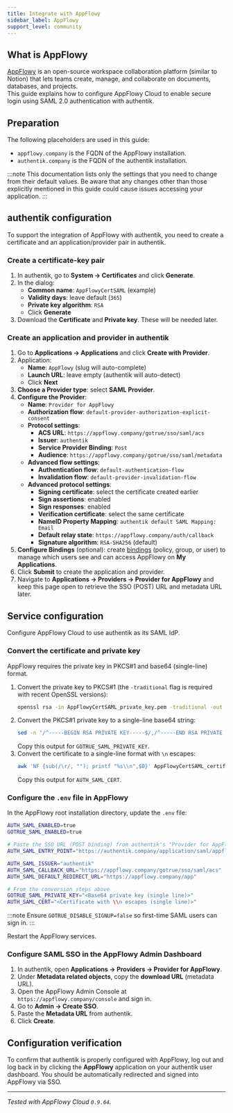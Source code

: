 ```yaml
---
title: Integrate with AppFlowy
sidebar_label: AppFlowy
support_level: community
---
```


## What is AppFlowy

[AppFlowy](https://www.appflowy.io/) is an open-source workspace collaboration platform (similar to Notion) that lets teams create, manage, and collaborate on documents, databases, and projects.  
This guide explains how to configure AppFlowy Cloud to enable secure login using SAML 2.0 authentication with authentik.

## Preparation

The following placeholders are used in this guide:

- `appflowy.company` is the FQDN of the AppFlowy installation.
- `authentik.company` is the FQDN of the authentik installation.

:::note
This documentation lists only the settings that you need to change from their default values. Be aware that any changes other than those explicitly mentioned in this guide could cause issues accessing your application.
:::

## authentik configuration

To support the integration of AppFlowy with authentik, you need to create a certificate and an application/provider pair in authentik.

### Create a certificate-key pair

1. In authentik, go to **System → Certificates** and click **Generate**.
2. In the dialog:
   - **Common name**: `AppFlowyCertSAML` (example)
   - **Validity days**: leave default (`365`)
   - **Private key algorithm**: `RSA`
   - Click **Generate**
3. Download the **Certificate** and **Private key**. These will be needed later.

### Create an application and provider in authentik

1. Go to **Applications → Applications** and click **Create with Provider**.
2. Application:
   - **Name**: `AppFlowy` (slug will auto-complete)
   - **Launch URL**: leave empty (authentik will auto-detect)
   - Click **Next**
3. **Choose a Provider type**: select **SAML Provider**.
4. **Configure the Provider**:
   - **Name**: `Provider for AppFlowy`
   - **Authorization flow**: `default-provider-authorization-explicit-consent`
   - **Protocol settings**:
     - **ACS URL**: `https://appflowy.company/gotrue/sso/saml/acs`
     - **Issuer**: `authentik`
     - **Service Provider Binding**: `Post`
     - **Audience**: `https://appflowy.company/gotrue/sso/saml/metadata`
   - **Advanced flow settings**:
     - **Authentication flow**: `default-authentication-flow`
     - **Invalidation flow**: `default-provider-invalidation-flow`
   - **Advanced protocol settings**:
     - **Signing certificate**: select the certificate created earlier
     - **Sign assertions**: enabled
     - **Sign responses**: enabled
     - **Verification certificate**: select the same certificate
     - **NameID Property Mapping**: `authentik default SAML Mapping: Email`
     - **Default relay state**: `https://appflowy.company/auth/callback`
     - **Signature algorithm**: `RSA-SHA256` (default)
5. **Configure Bindings** (optional): create [bindings](/docs/add-secure-apps/flows-stages/bindings/) (policy, group, or user) to manage which users see and can access AppFlowy on **My Applications**.
6. Click **Submit** to create the application and provider.
7. Navigate to **Applications → Providers → Provider for AppFlowy** and keep this page open to retrieve the SSO (POST) URL and metadata URL later.

## Service configuration

Configure AppFlowy Cloud to use authentik as its SAML IdP.

### Convert the certificate and private key

AppFlowy requires the private key in PKCS#1 and base64 (single-line) format.

1. Convert the private key to PKCS#1 (the `-traditional` flag is required with recent OpenSSL versions):
   ```bash
   openssl rsa -in AppFlowyCertSAML_private_key.pem -traditional -out key_pkcs1.pem
   ```
2. Convert the PKCS#1 private key to a single-line base64 string:
   ```bash
   sed -n '/^-----BEGIN RSA PRIVATE KEY-----$/,/^-----END RSA PRIVATE KEY-----$/p' key_pkcs1.pem      | grep -v '^-----'      | tr -d '\n'
   ```
   Copy this output for `GOTRUE_SAML_PRIVATE_KEY`.
3. Convert the certificate to a single-line format with `\n` escapes:
   ```bash
   awk 'NF {sub(/\r/, ""); printf "%s\\n",$0}' AppFlowyCertSAML_certificate.pem
   ```
   Copy this output for `AUTH_SAML_CERT`.

### Configure the `.env` file in AppFlowy

In the AppFlowy root installation directory, update the `.env` file:

```bash
AUTH_SAML_ENABLED=true
GOTRUE_SAML_ENABLED=true

# Paste the SSO URL (POST binding) from authentik's "Provider for AppFlowy"
AUTH_SAML_ENTRY_POINT="https://authentik.company/application/saml/appflowy/sso/binding/post"

AUTH_SAML_ISSUER="authentik"
AUTH_SAML_CALLBACK_URL="https://appflowy.company/gotrue/sso/saml/acs"
AUTH_SAML_DEFAULT_REDIRECT_URL="https://appflowy.company/app"

# From the conversion steps above
GOTRUE_SAML_PRIVATE_KEY="<Base64 private key (single line)>"
AUTH_SAML_CERT="<Certificate with \\n escapes (single line)>"
```

:::note
Ensure `GOTRUE_DISABLE_SIGNUP=false` so first-time SAML users can sign in.
:::

Restart the AppFlowy services.

### Configure SAML SSO in the AppFlowy Admin Dashboard

1. In authentik, open **Applications → Providers → Provider for AppFlowy**.
2. Under **Metadata related objects**, copy the **download URL** (metadata URL).
3. Open the AppFlowy Admin Console at `https://appflowy.company/console` and sign in.
4. Go to **Admin → Create SSO**.
5. Paste the **Metadata URL** from authentik.
6. Click **Create**.

## Configuration verification

To confirm that authentik is properly configured with AppFlowy, log out and log back in by clicking the **AppFlowy** application on your authentik user dashboard. You should be automatically redirected and signed into AppFlowy via SSO.

---

*Tested with AppFlowy Cloud `0.9.64`.*
